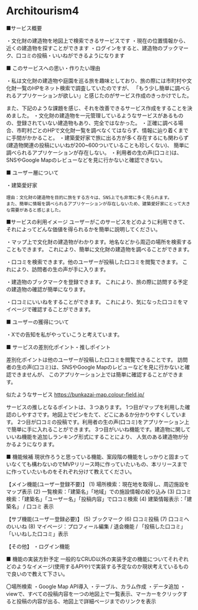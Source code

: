 # Architourism4

■サービス概要

・文化財の建造物を地図上で検索できるサービスです
    ・現在の位置情報から、近くの建造物を探すことができます
    ・ログインをすると、建造物のブックマーク、口コミの投稿・いいねができるようになります



■ このサービスへの思い・作りたい理由

・私は文化財の建造物や庭園を巡る旅を趣味としており、旅の際には市町村や文化財一覧のHPをネット検索で調査していたのですが、
「もう少し簡単に調べられるアプリケーションが欲しい」と感じたのがサービス作成のきっかけでした。

また、下記のような課題を感じ、それを改善できるサービス作成をすることを決めました。
	・文化財の建造物を一元管理しているようなサービスがあるものの、登録されていない建造物もあり、完全ではなかった。
	・正確に調べる場合、市町村ごとのHPで文化財一覧を調べなくてはならず、情報に辿り着くまでに手間がかかること。
	・建築愛好家で旅に出る方が多く存在するにも関わらず(建造物関連の投稿にいいねが200~600ついていることも珍しくない)、
		簡単に調べられるアプリケーションが存在しない。
	・利用者の生の声(口コミ)は、SNSやGoogle Mapのレビューなどを見に行かないと確認できない。
	
	
■ ユーザー層について

・建築愛好家

	理由：文化財の建造物を目的に旅をする方々は、SNS上でも非常に多く見られます。
	また、簡単に情報を調べられるアプリケーションが存在しないため、建築愛好家にとって大きな需要があると感じました。


■サービスの利用イメージ
ユーザーがこのサービスをどのように利用できて、それによってどんな価値を得られるかを簡単に説明してください。

・マップ上で文化財の建造物がわかります。地名などから周辺の場所を検索することもできます。
これにより、簡単に文化財の建造物を調べることができます。

・口コミを検索できます。他のユーザーが投稿した口コミを閲覧できます。
これにより、訪問者の生の声が手に入ります。

・建造物のブックマークを登録できます。
これにより、旅の際に訪問する予定の建造物の確認が簡単になります。

・口コミにいいねをすることができます。
これにより、気になった口コミをマイページで確認することができます。


■ ユーザーの獲得について

・Xでの告知を私がやっていこうと考えています。




■ サービスの差別化ポイント・推しポイント


差別化ポイントは他のユーザーが投稿した口コミを閲覧できることです。
訪問者の生の声(口コミ)は、SNSやGoogle Mapのレビューなどを見に行かないと確認できませんが、
このアプリケーション上では簡単に確認することができます。

似たようなサービス
https://bunkazai-map.colour-field.jp/


サービスの推しとなるポイントは、３つあります。
1つ目がマップを利用した確認のしやすさです。地図上でピンをたて、どこにあるか分かりやすくしています。
2つ目が口コミの投稿です。利用者の生の声(口コミ)をアプリケーション上で簡単に手に入れることができます。
3つ目がいいね機能です。建造物に関していいね機能を追加しランキング形式にすることにより、
人気のある建造物が分かるようになります。


■ 機能候補
現状作ろうと思っている機能、案段階の機能をしっかりと固まっていなくても構わないのでMVPリリース時に作っていたいもの、本リリースまでに作っていたいものをそれぞれ分けて教えてください。

【メイン機能(ユーザー登録不要)】
(1) 場所検索：現在地を取得し、周辺施設をマップ表示
(2) 一覧検索：「建築名」「地域」での施設情報の絞り込み
(3) 口コミ検索：「建築名」「ユーザー名」「投稿内容」で口コミ検索
(4) 建築情報表示：「建築名」 / 口コミ 表示


【サブ機能(ユーザー登録必要)】
(5) ブックマーク
(6) 口コミ投稿
(7) 口コミへのいいね
(8) マイページ：プロフィール編集 / 退会機能 / 「投稿した口コミ」「いいねした口コミ」表示


【その他】
・ログイン機能



■ 機能の実装方針予定
一般的なCRUD以外の実装予定の機能についてそれぞれどのようなイメージ(使用するAPIや)で実装する予定なのか現状考えているもので良いので教えて下さい。


〇場所検索
	・Google Map API導入
	・テーブル、カラム作成
	・データ追加
	・viewで、すべての投稿内容を一つの地図上で一覧表示、マーカーをクリックすると投稿の内容が出る、地図上で詳細ページまでのリンクを表示
